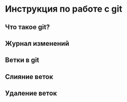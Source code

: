 # Инструкция по работе с git

## Что такое git?

## Журнал изменений

## Ветки в git

## Cлияние веток

## Удаление веток